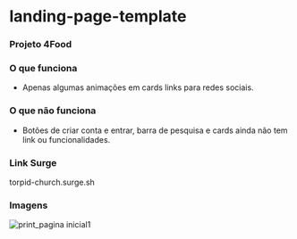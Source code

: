 # landing-page-template


### Projeto 4Food

### O que funciona
- Apenas algumas animações em cards links para redes sociais.

### O que não funciona
- Botões de criar conta e entrar, barra de pesquisa e cards ainda não tem link ou funcionalidades.

### Link Surge 
torpid-church.surge.sh

### Imagens

![print_pagina inicial1](https://user-images.githubusercontent.com/99031516/159094070-be15f684-2a56-4faf-b810-47034c63631f.jpg)

